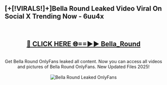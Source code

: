 <h2>[+[!VIRALS!]+]Bella Round Leaked Video Viral On Social X Trending Now - 6uu4x</h2>
<br>
<div align="center">
<h2><a href="https://libra.edu.pl?Bella_Round" rel="nofollow">🔴 CLICK HERE 🌐==►► Bella_Round</a></h2>
<br>
Get Bella Round OnlyFans leaked all content. Now you can access all videos and pictures of Bella Round OnlyFans. New Updated Files 2025!
<br>
<br>
<a href="https://libra.edu.pl?Bella_Round" rel="nofollow" data-target="animated-image.originalLink"><img src="https://i.ibb.co.com/WyWwxjT/player-gif2.gif" alt="Bella Round Leaked OnlyFans" style="max-width: 100%; display: inline-block;" data-target="animated-image.originalImage"></a>
</div>
<br>